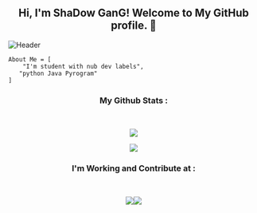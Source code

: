<h2 align="center">Hi, I'm ShaDow GanG! Welcome to My GitHub profile. 👋</h2>

![Header](https://telegra.ph/file/1d3732b1bb44986402614.jpg)

```
About Me = [
    "I'm student with nub dev labels",
   "python Java Pyrogram"
]
```

<h3 align="center"><b>My Github Stats :</b></h3><br>
<p align="center"><a href="https://github.com/ShadoWClub"><img src="https://github-readme-stats.vercel.app/api?username=ShadoWClub&show_icons=true&theme=radical"></a></p>
<p align="center"><a href="https://github.com/ShadoWClub"><img src="https://github-readme-stats.vercel.app/api/top-langs/?username=ShadoWClub&theme=radical&layout=compact"></a></p>
<h3 align="center"><b>I'm Working and Contribute at :</b></h3><br>
<p align="center"><a href="https://github.com/TwiceOS/manifest"><img src="https://github-readme-stats.vercel.app/api/pin/?username=TwiceOS&repo=manifest&theme=radical&show_owner=true"></a><a href="https://github.com/Komodo-OS-Rom/manifest"><img src="https://github-readme-stats.vercel.app/api/pin/?username=Komodo-OS-Rom&repo=manifest&theme=radical&show_owner=true"></a></p>

